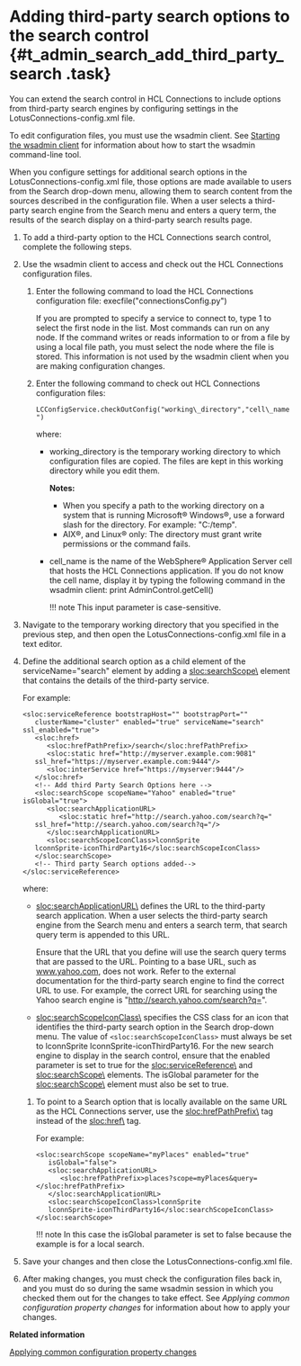 # Adding third-party search options to the search control {#t_admin_search_add_third_party_search .task}

You can extend the search control in HCL Connections to include options from third-party search engines by configuring settings in the LotusConnections-config.xml file.

To edit configuration files, you must use the wsadmin client. See [Starting the wsadmin client](t_admin_wsadmin_starting.md) for information about how to start the wsadmin command-line tool.

When you configure settings for additional search options in the LotusConnections-config.xml file, those options are made available to users from the Search drop-down menu, allowing them to search content from the sources described in the configuration file. When a user selects a third-party search engine from the Search menu and enters a query term, the results of the search display on a third-party search results page.

1.  To add a third-party option to the HCL Connections search control, complete the following steps.
2.  Use the wsadmin client to access and check out the HCL Connections configuration files.

    1.  Enter the following command to load the HCL Connections configuration file: execfile\("connectionsConfig.py"\)

        If you are prompted to specify a service to connect to, type 1 to select the first node in the list. Most commands can run on any node. If the command writes or reads information to or from a file by using a local file path, you must select the node where the file is stored. This information is not used by the wsadmin client when you are making configuration changes.

    2.  Enter the following command to check out HCL Connections configuration files:

        `LCConfigService.checkOutConfig("working\_directory","cell\_name")`

        where:

        -   working\_directory is the temporary working directory to which configuration files are copied. The files are kept in this working directory while you edit them.

            **Notes:**

            -   When you specify a path to the working directory on a system that is running Microsoft® Windows®, use a forward slash for the directory. For example: "C:/temp".
            -   AIX®, and Linux® only: The directory must grant write permissions or the command fails.
        -   cell\_name is the name of the WebSphere® Application Server cell that hosts the HCL Connections application. If you do not know the cell name, display it by typing the following command in the wsadmin client: print AdminControl.getCell\(\)

            !!! note
    This input parameter is case-sensitive.

3.  Navigate to the temporary working directory that you specified in the previous step, and then open the LotusConnections-config.xml file in a text editor.

4.  Define the additional search option as a child element of the serviceName="search" element by adding a <sloc:searchScope\> element that contains the details of the third-party service.

    For example:

    ```
    <sloc:serviceReference bootstrapHost="" bootstrapPort="" 
       clusterName="cluster" enabled="true" serviceName="search" ssl_enabled="true">  
       <sloc:href>
          <sloc:hrefPathPrefix>/search</sloc:hrefPathPrefix>
          <sloc:static href="http://myserver.example.com:9081" 
       ssl_href="https://myserver.example.com:9444"/>
          <sloc:interService href="https://myserver:9444"/>
       </sloc:href>
       <!-- Add third Party Search Options here -->
       <sloc:searchScope scopeName="Yahoo" enabled="true" isGlobal="true">
          <sloc:searchApplicationURL>
             <sloc:static href="http://search.yahoo.com/search?q=" 
       ssl_href="http://search.yahoo.com/search?q="/>
          </sloc:searchApplicationURL>
          <sloc:searchScopeIconClass>lconnSprite 
       lconnSprite-iconThirdParty16</sloc:searchScopeIconClass>
       </sloc:searchScope>
       <!-- Third party Search options added-->
    </sloc:serviceReference>
    ```

    where:

    -   <sloc:searchApplicationURL\> defines the URL to the third-party search application. When a user selects the third-party search engine from the Search menu and enters a search term, that search query term is appended to this URL.

        Ensure that the URL that you define will use the search query terms that are passed to the URL. Pointing to a base URL, such as www.yahoo.com, does not work. Refer to the external documentation for the third-party search engine to find the correct URL to use. For example, the correct URL for searching using the Yahoo search engine is "http://search.yahoo.com/search?q=".

    -   <sloc:searchScopeIconClass\> specifies the CSS class for an icon that identifies the third-party search option in the Search drop-down menu. The value of `<sloc:searchScopeIconClass>` must always be set to lconnSprite lconnSprite-iconThirdParty16.
    For the new search engine to display in the search control, ensure that the enabled parameter is set to true for the <sloc:serviceReference\> and <sloc:searchScope\> elements. The isGlobal parameter for the <sloc:searchScope\> element must also be set to true.

    1.  To point to a Search option that is locally available on the same URL as the HCL Connections server, use the <sloc:hrefPathPrefix\> tag instead of the <sloc:href\> tag.

        For example:

        ```
        <sloc:searchScope scopeName="myPlaces" enabled="true" 
           isGlobal="false">
           <sloc:searchApplicationURL>
              <sloc:hrefPathPrefix>places?scope=myPlaces&query=</sloc:hrefPathPrefix>
           </sloc:searchApplicationURL>
           <sloc:searchScopeIconClass>lconnSprite 
           lconnSprite-iconThirdParty16</sloc:searchScopeIconClass>
        </sloc:searchScope>
        ```

        !!! note
    In this case the isGlobal parameter is set to false because the example is for a local search.

5.  Save your changes and then close the LotusConnections-config.xml file.

6.  After making changes, you must check the configuration files back in, and you must do so during the same wsadmin session in which you checked them out for the changes to take effect. See *Applying common configuration property changes* for information about how to apply your changes.


**Related information**  


[Applying common configuration property changes](../admin/t_admin_common_save_changes.md)

